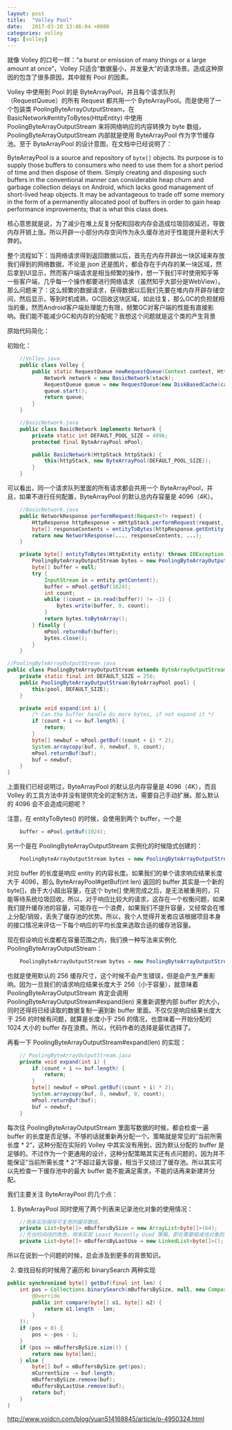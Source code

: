```yaml
---
layout: post
title:  "Volley Pool"
date:   2017-03-20 13:46:04 +0800
categories: volley
tag: [volley]
---
```


就像 Volley 的口号一样：“a burst or emission of many things or a large amount at once”，Volley 只适合“数据量小，并发量大”的请求场景。造成这种原因的包含了很多原因，其中就有 Pool 的因素。

Volley 中使用到 Pool 的是 ByteArrayPool，并且每个请求队列（RequestQueue）的所有 Request 都共用一个 ByteArrayPool。而是使用了一个包装类 PoolingByteArrayOutputStream，在 BasicNetwork#entityToBytes(HttpEntity) 中使用 PoolingByteArrayOutputStream 来将网络响应的内容转换为 byte 数组，
PoolingByteArrayOutputStream 内部就是使用 ByteArrayPool 作为字节缓存池。至于 ByteArrayPool 的设计意图，在文档中已经说明了：

  ByteArrayPool is a source and repository of <code>byte[]</code> objects. Its purpose is to
  supply those buffers to consumers who need to use them for a short period of time and then
  dispose of them. Simply creating and disposing such buffers in the conventional manner can
  considerable heap churn and garbage collection delays on Android, which lacks good management of
  short-lived heap objects. It may be advantageous to trade off some memory in the form of a
  permanently allocated pool of buffers in order to gain heap performance improvements; that is
  what this class does.

核心意思就是说，为了减少在堆上反复分配和回收内存会造成垃圾回收延迟，导致内存开销上涨。所以开辟一小部分内存空间作为永久缓存池对于性能提升是利大于弊的。

整个流程如下：当网络请求得到返回数据以后，首先在内存开辟出一块区域来存放我们得到的网络数据，不论是 json 还是图片，都会存在于内存的某一块区域，然后拿到UI显示，然而客户端请求是相当频繁的操作，想一下我们平时使用知乎等一些客户端，几乎每一个操作都要进行网络请求（虽然知乎大部分是WebView）。那么问题来了：这么频繁的数据请求，获得数据以后我们先要在堆内存开辟存储空间，然后显示，等到时机成熟，GC回收这块区域，如此往复，那么GC的负担就相当的重，然而Android客户端处理能力有限，频繁GC对客户端的性能有直接影响。我们能不能减少GC和内存的分配呢？我想这个问题就是这个类的产生背景

原始代码简化：

初始化：

```java
    //Volley.java
    public class Volley {
        public static RequestQueue newRequestQueue(Context context, HttpStack stack) {
            Network network = new BasicNetwork(stack);
            RequestQueue queue = new RequestQueue(new DiskBasedCache(cacheDir), network);
            queue.start();
            return queue;
        }
    }

    //BasicNetwork.java
    public class BasicNetwork implements Network {
        private static int DEFAULT_POOL_SIZE = 4096;
        protected final ByteArrayPool mPool;

        public BasicNetwork(HttpStack httpStack) {
            this(httpStack, new ByteArrayPool(DEFAULT_POOL_SIZE));
        }
    }

```

可以看出，同一个请求队列里面的所有请求都会共用一个 ByteArrayPool，并且，如果不进行任何配置，ByteArrayPool 的默认总内存容量是 4096（4K）。

```java
    //BasicNetwork.java
    public NetworkResponse performRequest(Request<?> request) {
        HttpResponse httpResponse = mHttpStack.performRequest(request, headers);
        byte[] responseContents = entityToBytes(httpResponse.getEntity());
        return new NetworkResponse(..., responseContents, ...);
    }

    private byte[] entityToBytes(HttpEntity entity) throws IOException, ServerError {
        PoolingByteArrayOutputStream bytes = new PoolingByteArrayOutputStream(mPool, (int) entity.getContentLength());
        byte[] buffer = null;
        try {
            InputStream in = entity.getContent();
            buffer = mPool.getBuf(1024);
            int count;
            while ((count = in.read(buffer)) != -1) {
                bytes.write(buffer, 0, count);
            }
            return bytes.toByteArray();
        } finally {
            mPool.returnBuf(buffer);
            bytes.close();
        }
    }
```

```java
//PoolingByteArrayOutputStream.java
public class PoolingByteArrayOutputStream extends ByteArrayOutputStream {
    private static final int DEFAULT_SIZE = 256;
    public PoolingByteArrayOutputStream(ByteArrayPool pool) {
        this(pool, DEFAULT_SIZE);
    }

    private void expand(int i) {
        /* Can the buffer handle @i more bytes, if not expand it */
        if (count + i <= buf.length) {
            return;
        }
        byte[] newbuf = mPool.getBuf((count + i) * 2);
        System.arraycopy(buf, 0, newbuf, 0, count);
        mPool.returnBuf(buf);
        buf = newbuf;
    }
}
```
上面我们已经说明过，ByteArrayPool 的默认总内存容量是 4096（4K），而且 Volley 的工具方法中并没有提供完全的定制方法，需要自己手动扩展。那么默认的 4096 会不会造成问题呢？

注意，在 entityToBytes() 的时候，会使用到两个 buffer，一个是

```java
    buffer = mPool.getBuf(1024);
```

另一个是在 PoolingByteArrayOutputStream 实例化的时候隐式创建的：

```java
    PoolingByteArrayOutputStream bytes = new PoolingByteArrayOutputStream(mPool, (int) entity.getContentLength());
```
对应 buffer 的长度是响应 entity 的内容长度。如果我们的单个请求响应结果长度大于 4096，那么 ByteArrayPool#getBuf(int len) 返回的 buffer 其实是一个新的 byte[]，由于大小超出容量，在这个 byte[] 使用完成之后，是无法被重用的，只能等待系统垃圾回收。所以，对于响应比较大的请求，这存在一个权衡问题，如果我们提升缓存池的容量，可能存在一个浪费，如果我们不提升容量，又经常会在堆上分配/销毁，丢失了缓存池的优势。所以，我个人觉得开发者应该根据项目本身的接口情况来评估一下每个响应的平均长度来选取合适的缓存池容量。

现在假设响应长度都在容量范围之内，我们换一种写法来实例化 PoolingByteArrayOutputStream：

```java
    PoolingByteArrayOutputStream bytes = new PoolingByteArrayOutputStream(mPool);
```
也就是使用默认的 256 缓存尺寸，这个时候不会产生错误，但是会产生严重影响。因为一旦我们的请求响应结果长度大于 256（小于容量），就意味着 PoolingByteArrayOutputStream 肯定会调用 PoolingByteArrayOutputStream#expand(len) 来重新调整内部 buffer 的大小，同时还得将已经读取的数据复制一遍到新 buffer 里面。不仅仅是响应结果长度大于 256 的时候有问题，就算是长度小于 256 的情况，也意味着一开始分配的 1024 大小的 buffer 存在浪费。所以，代码作者的选择是最优选择了。

再看一下 PoolingByteArrayOutputStream#expand(len) 的实现：

```java
    // PoolingByteArrayOutputStream.java
    private void expand(int i) {
        if (count + i <= buf.length) {
            return;
        }
        byte[] newbuf = mPool.getBuf((count + i) * 2);
        System.arraycopy(buf, 0, newbuf, 0, count);
        mPool.returnBuf(buf);
        buf = newbuf;
    }
```
每次往 PoolingByteArrayOutputStream 里面写数据的时候，都会检查一遍 buffer 的长度是否足够，不够的话就重新再分配一个。策略就是常见的”当前所需长度 * 2“，这种分配在实际的 Volley 中其实没有用到，因为默认分配的 buffer 是足够的。不过作为一个更通用的设计，这种分配策略其实还有点问题的，因为并不能保证”当前所需长度 * 2“不超过最大容量，相当于又绕过了缓存池。所以其实可以先检查一下缓存池中的最大 buffer 能不能满足需求，不能的话再来新建并分配。

我们主要关注 ByteArrayPool 的几个点：

1. ByteArrayPool 同时使用了两个列表来记录池化对象的使用情况：

```java
    //用来实际保存可复用的缓存数组，
    private List<byte[]> mBuffersBySize = new ArrayList<byte[]>(64);
    //充当时间线的角色，用来实现 Least Recently Used 策略。即在需要缩减池对象的时候，优先移除最久未使用的 byte[] 对象。
    private List<byte[]> mBuffersByLastUse = new LinkedList<byte[]>();
```

所以在说到一个问题的时候，总会涉及到更多的背景知识。

2. 查找目标的时候用了遍历和 binarySearch 两种实现

```java
public synchronized byte[] getBuf(final int len) {
    int pos = Collections.binarySearch(mBuffersBySize, null, new Comparator<byte[]>() {
        @Override
        public int compare(byte[] o1, byte[] o2) {
            return o1.length - len;
        }
    });
    if (pos < 0) {
        pos = -pos - 1;
    }
    if (pos >= mBuffersBySize.size()) {
        return new byte[len];
    } else {
        byte[] buf = mBuffersBySize.get(pos);
        mCurrentSize -= buf.length;
        mBuffersBySize.remove(buf);
        mBuffersByLastUse.remove(buf);
        return buf;
    }
}
```

http://www.voidcn.com/blog/yuan514168845/article/p-4950324.html
